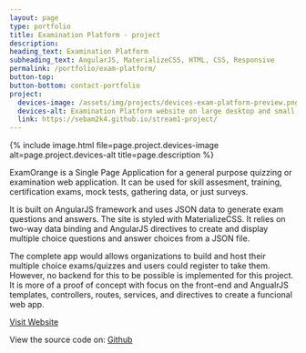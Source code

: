 ```yaml
---
layout: page
type: portfolio
title: Examination Platform - project
description: 
heading_text: Examination Platform
subheading_text: AngularJS, MaterializeCSS, HTML, CSS, Responsive
permalink: /portfolio/exam-platform/
button-top:
button-bottom: contact-portfolio
project:
  devices-image: /assets/img/projects/devices-exam-platform-preview.png
  devices-alt: Examination Platform website on large desktop and small mobile devices preview
  link: https://sebam2k4.github.io/stream1-project/
---
```


{% include image.html file=page.project.devices-image alt=page.project.devices-alt title=page.description %}

ExamOrange is a Single Page Application for a general purpose quizzing or examination web application. It can be used for skill assesment, training, certification exams, mock tests, gathering data, or just surveys.

It is built on AngularJS framework and uses JSON data to generate exam questions and answers. The site is styled with MaterializeCSS. It relies on two-way data binding and AngularJS directives to create and display multiple choice questions and answer choices from a JSON file.

The complete app would allows organizations to build and host their multiple choice exams/quizzes and users could register to take them. However, no backend for this to be possible is implemented for this project. It is more of a proof of concept with focus on the front-end and AngualrJS templates, controllers, routes, services, and directives to create a funcional web app.

<div class="button-visit-website">
  <a href="{{ page.project.link }}" target="_blank" title="External link - visit {{ page.project.link }}">Visit Website <i class="fa fa-external-link"></i></a>
</div>

View the source code on: [Github](https://github.com/sebam2k4/stream1-project)

